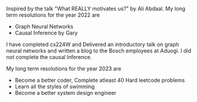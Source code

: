 Inspired by the talk "What REALLY motivates us?" by Ali Abdaal. 
My long term resolutions for the year 2022 are 
* Graph Neural Networks
* Causal Inference by Gary 

I have completed cs224W and Delivered an introductory talk on graph neural networks and written a blog to the Bosch employees at Aduogi. I did not complete the causal Inference.

My long term resolutions for the year 2023 are
* Become a better coder, Complete atleast 40 Hard leetcode problems 
* Learn all the styles of swimming
* Become a better system design engineer
